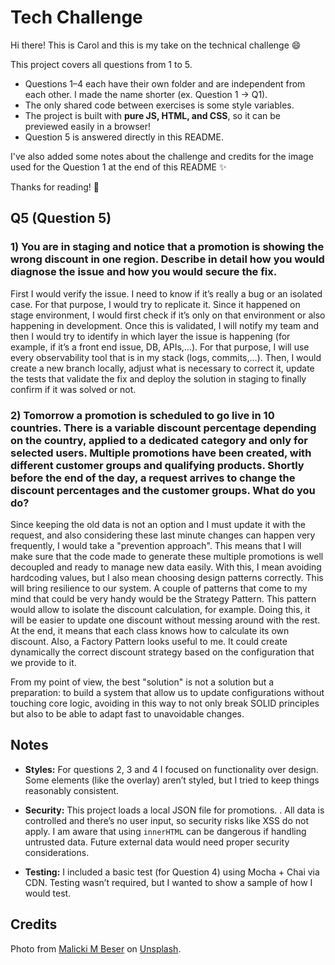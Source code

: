# Tech Challenge
Hi there! This is Carol and this is my take on the technical challenge 😄

This project covers all questions from 1 to 5.  
- Questions 1–4 each have their own folder and are independent from each other. I made the name shorter (ex. Question 1 -> Q1).  
- The only shared code between exercises is some style variables.  
- The project is built with **pure JS, HTML, and CSS**, so it can be previewed easily in a browser!  
- Question 5 is answered directly in this README.


I've also added some notes about the challenge and credits for the image used for the Question 1 at the end of this README ✨

Thanks for reading! 🌸

## Q5 (Question 5)

### 1) You are in staging and notice that a promotion is showing the wrong discount in one region. Describe in detail how you would diagnose the issue and how you would secure the fix.

First I would verify the issue. I need to know if it’s really a bug or an isolated case. For that purpose, I would try to replicate it. Since it happened on stage environment, I would first check if it’s only on that environment or also happening in development. Once this is validated, I will notify my team and then I would try to identify in which layer the issue is happening (for example, if it’s a front end issue, DB, APIs,…). For that purpose, I will use every observability tool that is in my stack (logs, commits,…). Then, I would create a new branch locally, adjust what is necessary to correct it, update the tests that validate the fix and deploy the solution in staging to finally confirm if it was solved or not.

### 2) Tomorrow a promotion is scheduled to go live in 10 countries. There is a variable discount percentage depending on the country, applied to a dedicated category and only for selected users. Multiple promotions have been created, with different customer groups and qualifying products. Shortly before the end of the day, a request arrives to change the discount percentages and the customer groups. What do you do?

Since keeping the old data is not an option and I must update it with the request, and also considering these last minute changes can happen very frequently, I would take a "prevention approach". This means that I will make sure that the code made to generate these multiple promotions is well decoupled and ready to manage new data easily. With this, I mean avoiding hardcoding values, but I also mean choosing design patterns correctly. This will bring resilience to our system. A couple of patterns that come to my mind that could be very handy would be the Strategy Pattern. This pattern would allow to isolate the discount calculation, for example. Doing this, it will be easier to update one discount without messing around with the rest. At the end, it means that each class knows how to calculate its own discount. Also, a Factory Pattern looks useful to me. It could create dynamically the correct discount strategy based on the configuration that we provide to it.

From my point of view, the best "solution" is not a solution but a preparation: to build a system that allow us to update configurations without touching core logic, avoiding in this way to not only break SOLID principles but also to be able to adapt fast to unavoidable changes.


## Notes
- **Styles:** For questions 2, 3 and 4 I focused on functionality over design. Some elements (like the overlay) aren’t styled, but I tried to keep things reasonably consistent.
  
- **Security:** This project loads a local JSON file for promotions. . All data is controlled and there’s no user input, so security risks like XSS do not apply. I am aware that using `innerHTML` can be dangerous if handling untrusted data. Future external data would need proper security considerations.

- **Testing:** I included a basic test (for Question 4) using Mocha + Chai via CDN. Testing wasn’t required, but I wanted to show a sample of how I would test. 


## Credits

Photo from [Malicki M Beser](https://unsplash.com/es/@themalicki?utm_content=creditCopyText&utm_medium=referral&utm_source=unsplash) on [Unsplash](https://unsplash.com/es/fotos/hombre-con-chaqueta-de-traje-negro-PKMvkg7vnUo?utm_content=creditCopyText&utm_medium=referral&utm_source=unsplash).
